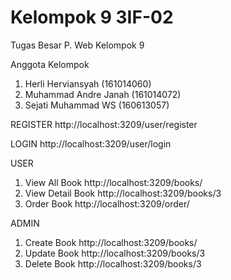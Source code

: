 # Kelompok 9 3IF-02
Tugas Besar P. Web Kelompok 9

Anggota Kelompok
1. Herli Herviansyah (161014060)
2. Muhammad Andre Janah (161014072)
3. Sejati Muhammad WS (160613057)


REGISTER
http://localhost:3209/user/register

LOGIN
http://localhost:3209/user/login

USER 
1. View All Book
    http://localhost:3209/books/    
2. View Detail Book
    http://localhost:3209/books/3
3. Order Book
    http://localhost:3209/order/

ADMIN
1. Create Book
    http://localhost:3209/books/
2. Update Book
    http://localhost:3209/books/3
3. Delete Book
    http://localhost:3209/books/3

